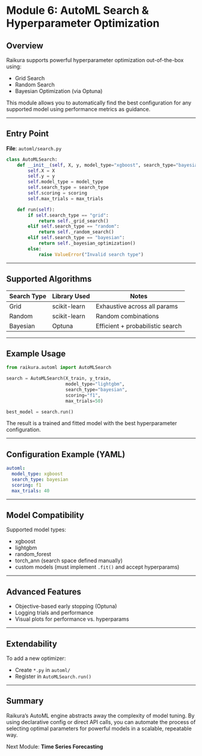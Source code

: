 # Module 6: AutoML Search & Hyperparameter Optimization

## Overview

Raikura supports powerful hyperparameter optimization out-of-the-box using:

* Grid Search
* Random Search
* Bayesian Optimization (via Optuna)

This module allows you to automatically find the best configuration for any supported model using performance metrics as guidance.

---

## Entry Point

**File**: `automl/search.py`

```python
class AutoMLSearch:
    def __init__(self, X, y, model_type="xgboost", search_type="bayesian", scoring="accuracy", max_trials=50):
        self.X = X
        self.y = y
        self.model_type = model_type
        self.search_type = search_type
        self.scoring = scoring
        self.max_trials = max_trials

    def run(self):
        if self.search_type == "grid":
            return self._grid_search()
        elif self.search_type == "random":
            return self._random_search()
        elif self.search_type == "bayesian":
            return self._bayesian_optimization()
        else:
            raise ValueError("Invalid search type")
```

---

## Supported Algorithms

| Search Type | Library Used | Notes                            |
| ----------- | ------------ | -------------------------------- |
| Grid        | scikit-learn | Exhaustive across all params     |
| Random      | scikit-learn | Random combinations              |
| Bayesian    | Optuna       | Efficient + probabilistic search |

---

## Example Usage

```python
from raikura.automl import AutoMLSearch

search = AutoMLSearch(X_train, y_train,
                      model_type="lightgbm",
                      search_type="bayesian",
                      scoring="f1",
                      max_trials=50)

best_model = search.run()
```

The result is a trained and fitted model with the best hyperparameter configuration.

---

## Configuration Example (YAML)

```yaml
automl:
  model_type: xgboost
  search_type: bayesian
  scoring: f1
  max_trials: 40
```

---

## Model Compatibility

Supported model types:

* xgboost
* lightgbm
* random\_forest
* torch\_ann (search space defined manually)
* custom models (must implement `.fit()` and accept hyperparams)

---

## Advanced Features

* Objective-based early stopping (Optuna)
* Logging trials and performance
* Visual plots for performance vs. hyperparams

---

## Extendability

To add a new optimizer:

* Create `*.py` in `automl/`
* Register in `AutoMLSearch.run()`

---

## Summary

Raikura’s AutoML engine abstracts away the complexity of model tuning. By using declarative config or direct API calls, you can automate the process of selecting optimal parameters for powerful models in a scalable, repeatable way.

Next Module: **Time Series Forecasting**
